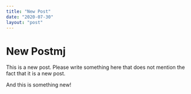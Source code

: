 ```yaml
---
title: "New Post"
date: "2020-07-30"
layout: "post"
---
```

# New Postmj

This is a new post. Please write something here that does not mention the fact that it is a new post.

And this is something new!